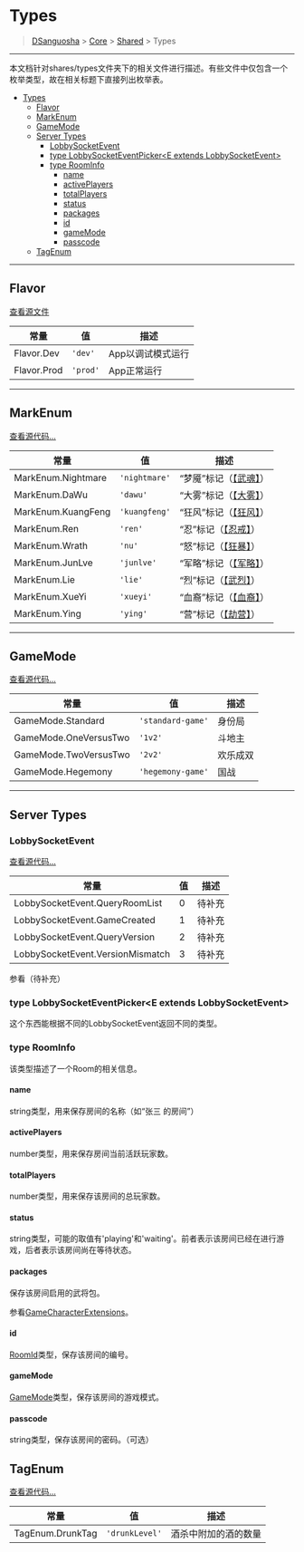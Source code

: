 # Types

> [DSanguosha](../index.md) > [Core](./core_index.md) > [Shared](./shared_index.md) > Types

___

本文档针对shares/types文件夹下的相关文件进行描述。有些文件中仅包含一个枚举类型，故在相关标题下直接列出枚举表。

- [Types](#types)
  - [Flavor](#flavor)
  - [MarkEnum](#markenum)
  - [GameMode](#gamemode)
  - [Server Types](#server-types)
    - [LobbySocketEvent](#lobbysocketevent)
    - [type LobbySocketEventPicker\<E extends LobbySocketEvent\>](#type-lobbysocketeventpickere-extends-lobbysocketevent)
    - [type RoomInfo](#type-roominfo)
      - [name](#name)
      - [activePlayers](#activeplayers)
      - [totalPlayers](#totalplayers)
      - [status](#status)
      - [packages](#packages)
      - [id](#id)
      - [gameMode](#gamemode-1)
      - [passcode](#passcode)
  - [TagEnum](#tagenum)

___

## Flavor

[查看源文件](../../../src/core/shares/types/host_config.ts)

| 常量        | 值       | 描述              |
| ----------- | -------- | ----------------- |
| Flavor.Dev  | `'dev'`  | App以调试模式运行 |
| Flavor.Prod | `'prod'` | App正常运行       |

___

## MarkEnum

[查看源代码...](../../../src/core/shares/types/mark_list.ts)

| 常量               | 值            | 描述                                                 |
| ------------------ | ------------- | ---------------------------------------------------- |
| MarkEnum.Nightmare | `'nightmare'` | “梦魇”标记（[【武魂】](../characters/god.md#武魂)）  |
| MarkEnum.DaWu      | `'dawu'`      | “大雾”标记（[【大雾】](../characters/god.md#大雾)）  |
| MarkEnum.KuangFeng | `'kuangfeng'` | “狂风”标记（[【狂风】](../characters/god.md#狂风)）  |
| MarkEnum.Ren       | `'ren'`       | “忍”标记（[【忍戒】](../characters/god.md#忍戒)）    |
| MarkEnum.Wrath     | `'nu'`        | “怒”标记（[【狂暴】](../characters/god.md#狂暴)）    |
| MarkEnum.JunLve    | `'junlve'`    | “军略”标记（[【军略】](../characters/god.md#军略)）  |
| MarkEnum.Lie       | `'lie'`       | “烈”标记（[【武烈】](../characters/forest.md#武烈)） |
| MarkEnum.XueYi     | `'xueyi'`     | “血裔”标记（[【血裔】](../characters/fire.md#血裔)） |
| MarkEnum.Ying      | `'ying'`      | “营”标记（[【劫营】](../characters/god.md#劫营)）    |

___

## GameMode

[查看源代码...](../../../src/core/shares/types/room_props.ts)

| 常量                  | 值                | 描述     |
| --------------------- | ----------------- | -------- |
| GameMode.Standard     | `'standard-game'` | 身份局   |
| GameMode.OneVersusTwo | `'1v2'`           | 斗地主   |
| GameMode.TwoVersusTwo | `'2v2'`           | 欢乐成双 |
| GameMode.Hegemony     | `'hegemony-game'` | 国战     |

___

## Server Types

### LobbySocketEvent

[查看源代码...](../../../src/core/shares/types/server_types.ts)

| 常量                             | 值  | 描述   |
| -------------------------------- | --- | ------ |
| LobbySocketEvent.QueryRoomList   | 0   | 待补充 |
| LobbySocketEvent.GameCreated     | 1   | 待补充 |
| LobbySocketEvent.QueryVersion    | 2   | 待补充 |
| LobbySocketEvent.VersionMismatch | 3   | 待补充 |

参看（待补充）

### type LobbySocketEventPicker\<E extends LobbySocketEvent\>

这个东西能根据不同的LobbySocketEvent返回不同的类型。

### type RoomInfo

该类型描述了一个Room的相关信息。

#### name

string类型，用来保存房间的名称（如“张三 的房间”）

#### activePlayers

number类型，用来保存房间当前活跃玩家数。

#### totalPlayers

number类型，用来保存该房间的总玩家数。

#### status

string类型，可能的取值有'playing'和'waiting'。前者表示该房间已经在进行游戏，后者表示该房间尚在等待状态。

#### packages

保存该房间启用的武将包。

参看[GameCharacterExtensions](./types.md)。

#### id

[RoomId](./types.md)类型，保存该房间的编号。

#### gameMode

[GameMode](#gamemode)类型，保存该房间的游戏模式。

#### passcode

string类型，保存该房间的密码。（可选）

## TagEnum

[查看源代码...](../../../src/core/shares/types/tag_list.ts)

| 常量             | 值             | 描述                 |
| ---------------- | -------------- | -------------------- |
| TagEnum.DrunkTag | `'drunkLevel'` | 酒杀中附加的酒的数量 |
